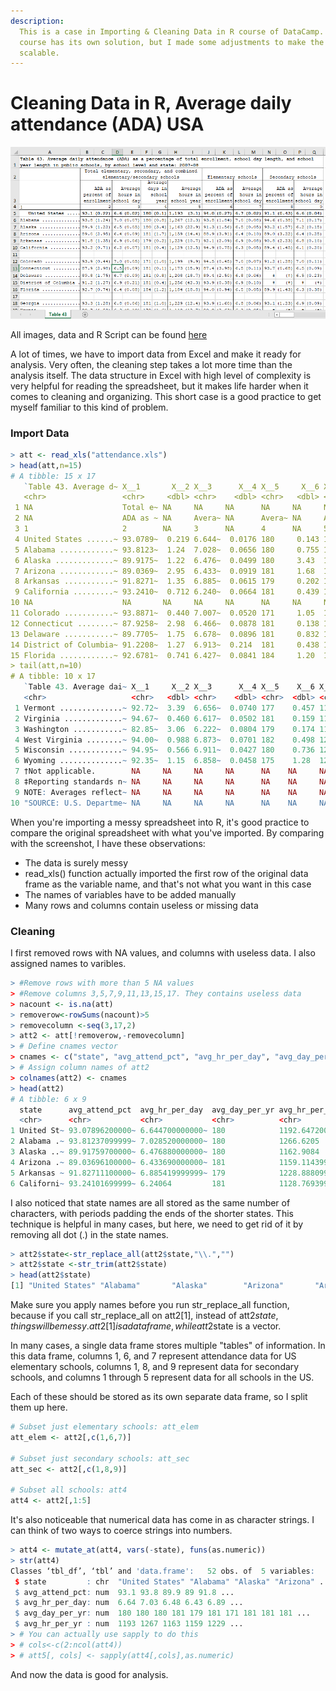 ```yaml
---
description: 
  This is a case in Importing & Cleaning Data in R course of DataCamp. The
  course has its own solution, but I made some adjustments to make the solution
  scalable.
---
```


# Cleaning Data in R, Average daily attendance \(ADA\) USA

![Data screenshot](../resources/R01/images/screenshot.PNG)

All images, data and R Script can be found [here](https://github.com/vuduong191/Gitbook/tree/master/resources/R01)

A lot of times, we have to import data from Excel and make it ready for analysis. Very often, the cleaning step takes a lot more time than the analysis itself. The data structure in Excel with high level of complexity is very helpful for reading the spreadsheet, but it makes life harder when it comes to cleaning and organizing. This short case is a good practice to get myself familiar to this kind of problem.

### Import Data

```r
> att <- read_xls("attendance.xls")
> head(att,n=15)
# A tibble: 15 x 17
   `Table 43. Average d~ X__1       X__2 X__3      X__4 X__5     X__6 X__7    X__8 X__9    X__10 X__11    X__12 X__13  X__14 X__15 X__16
   <chr>                 <chr>     <dbl> <chr>    <dbl> <chr>   <dbl> <chr>  <dbl> <chr>   <dbl> <chr>    <dbl> <chr>  <chr> <chr> <chr>
 1 NA                    Total e~ NA     NA     NA      NA     NA     NA     NA    Eleme~ NA     NA     NA      Secon~ NA    NA    NA   
 2 NA                    ADA as ~ NA     Avera~ NA      Avera~ NA     Avera~ NA    ADA a~ NA     Avera~ NA      ADA a~ NA    Aver~ NA   
 3 1                     2        NA     3      NA      4      NA     5      NA    6      NA     7      NA      8      NA    9     NA   
 4 United States ......~ 93.0789~  0.219 6.644~  0.0176 180     0.143 1192.~  3.09 94.00~  0.269 6.656~  0.0160 91.11~ 0.43~ 6.59~ 0.04~
 5 Alabama ............~ 93.8123~  1.24  7.028~  0.0656 180     0.755 1266.~ 12.3  93.77~  1.84  7.038~  0.0759 94.56~ 0.37~ 7.13~ 0.17~
 6 Alaska .............~ 89.9175~  1.22  6.476~  0.0499 180     3.43  1162.~ 22.9  91.28~  1.56  6.486~  0.0531 93.24~ 1.57~ 6.24~ 0.14~
 7 Arizona ............~ 89.0369~  2.95  6.433~  0.0919 181     1.68  1159.~ 14.4  88.90~  3.91  6.443~  0.102  88.97~ 3.22~ 6.36~ 0.24~
 8 Arkansas ...........~ 91.8271~  1.35  6.885~  0.0615 179     0.202 1228.~ 10.7  92.09~  2.09  6.932~  0.0765 90.81~ 2.23~ 6.76~ 0.09~
 9 California .........~ 93.2410~  0.712 6.240~  0.0664 181     0.439 1128.~ 12.5  94.93~  0.754 6.289~  0.0515 89.36~ 1.44~ 6.14~ 0.20~
10 NA                    NA       NA     NA     NA      NA     NA     NA     NA    NA     NA     NA     NA      NA     NA    NA    NA   
11 Colorado ...........~ 93.8871~  0.440 7.007~  0.0520 171     1.05  1199.~  9.92 94.53~  0.447 6.960~  0.0664 91.24~ 1.28~ 7.00~ 0.10~
12 Connecticut ........~ 87.9258~  2.98  6.466~  0.0878 181     0.138 1173.~ 15.9  87.37~  3.98  6.469~  0.112  93.74~ 0.68~ 6.46~ 0.09~
13 Delaware ...........~ 89.7705~  1.75  6.678~  0.0896 181     0.832 1208.~ 18.7  89.36~  2.50  6.766~  0.0606 ‡      (†)   6.54~ 0.22~
14 District of Columbia~ 91.2208~  1.27  6.913~  0.214  181     0.438 1255.~ 42.3  93.93~  0.379 6.916~  0.0969 ‡      (†)   ‡     (†)  
15 Florida ............~ 92.6781~  0.741 6.427~  0.0841 184     1.20  1183.~ 18.8  93.96~  0.936 6.463~  0.0550 89.90~ 1.42~ 6.31~ 0.37~
> tail(att,n=10)
# A tibble: 10 x 17
   `Table 43. Average dai~ X__1     X__2 X__3      X__4 X__5    X__6 X__7    X__8 X__9    X__10 X__11    X__12 X__13  X__14  X__15 X__16
   <chr>                   <chr>   <dbl> <chr>    <dbl> <chr>  <dbl> <chr>  <dbl> <chr>   <dbl> <chr>    <dbl> <chr>  <chr>  <chr> <chr>
 1 Vermont ..............~ 92.72~  3.39  6.656~  0.0740 177    0.457 1179.~ 13.6  93.08~  4.50  6.716~  0.0904 90.77~ 4.080~ 6.40~ 0.17~
 2 Virginia .............~ 94.67~  0.460 6.617~  0.0502 181    0.159 1197.~  9.10 95.59~  0.350 6.611~  0.0327 93.94~ 0.584~ 6.67~ 0.18~
 3 Washington ...........~ 82.85~  3.06  6.222~  0.0804 179    0.174 1116.~ 14.5  81.04~  4.42  6.378~  0.0452 85.76~ 2.753~ 5.89~ 0.26~
 4 West Virginia ........~ 94.00~  0.988 6.873~  0.0701 182    0.498 1251.~ 13.7  94.37~  1.32  6.879~  0.0932 92.84~ 0.408~ 6.82~ 0.13~
 5 Wisconsin ............~ 94.95~  0.566 6.911~  0.0427 180    0.736 1246.~  8.63 95.37~  0.415 6.886~  0.0485 93.01~ 1.907~ 7.01~ 0.14~
 6 Wyoming ..............~ 92.35~  1.15  6.858~  0.0458 175    1.28  1200.~  8.33 92.19~  1.65  6.850~  0.0547 92.38~ 0.749~ 6.97~ 0.06~
 7 †Not applicable.        NA     NA     NA     NA      NA    NA     NA     NA    NA     NA     NA     NA      NA     NA     NA    NA   
 8 ‡Reporting standards n~ NA     NA     NA     NA      NA    NA     NA     NA    NA     NA     NA     NA      NA     NA     NA    NA   
 9 NOTE: Averages reflect~ NA     NA     NA     NA      NA    NA     NA     NA    NA     NA     NA     NA      NA     NA     NA    NA   
10 "SOURCE: U.S. Departme~ NA     NA     NA     NA      NA    NA     NA     NA    NA     NA     NA     NA      NA     NA     NA    NA   
```
When you're importing a messy spreadsheet into R, it's good practice to compare the original spreadsheet with what you've imported. By comparing with the screenshot, I have these observations:
* The data is surely messy
* read_xls() function actually imported the first row of the original data frame as the variable name, and that's not what you want in this case
* The names of variables have to be added manually
* Many rows and columns contain useless or missing data

### Cleaning

I first removed rows with NA values, and columns with useless data. I also assigned names to varibles.

```r
> #Remove rows with more than 5 NA values
> #Remove columns 3,5,7,9,11,13,15,17. They contains useless data
> nacount <- is.na(att)
> removerow<-rowSums(nacount)>5
> removecolumn <-seq(3,17,2)
> att2 <- att[!removerow,-removecolumn]
> # Define cnames vector
> cnames <- c("state", "avg_attend_pct", "avg_hr_per_day", "avg_day_per_yr", "avg_hr_per_yr","avg_attend_pct", "avg_hr_per_day", "avg_attend_pct", "avg_hr_per_day")
> # Assign column names of att2
> colnames(att2) <- cnames
> head(att2)
# A tibble: 6 x 9
  state      avg_attend_pct  avg_hr_per_day  avg_day_per_yr avg_hr_per_yr   avg_attend_pct  avg_hr_per_day avg_attend_pct avg_hr_per_day
  <chr>      <chr>           <chr>           <chr>          <chr>           <chr>           <chr>          <chr>          <chr>         
1 United St~ 93.07896200000~ 6.644700000000~ 180            1192.647200000~ 94.00498299999~ 6.65605600000~ 91.1180810000~ 6.59439400000~
2 Alabama .~ 93.81237099999~ 7.028520000000~ 180            1266.6205       93.77637500000~ 7.03847299999~ 94.5610010000~ 7.13723900000~
3 Alaska ..~ 89.91759700000~ 6.476880000000~ 180            1162.9084       91.281537       6.48678500000~ 93.240876      6.24086500000~
4 Arizona .~ 89.03696100000~ 6.433690000000~ 181            1159.114399999~ 88.90439299999~ 6.443155       88.9797159999~ 6.36909200000~
5 Arkansas ~ 91.82711100000~ 6.885419999999~ 179            1228.888099999~ 92.09320099999~ 6.93215999999~ 90.8119520000~ 6.76750800000~
6 Californi~ 93.24101699999~ 6.24064         181            1128.769399999~ 94.931421       6.28974499999~ 89.3608569999~ 6.14261500000~
```
I also noticed that state names are all stored as the same number of characters, with periods padding the ends of the shorter states. This technique is helpful in many cases, but here, we need to get rid of it by removing all dot (.) in the state names.

```r
> att2$state<-str_replace_all(att2$state,"\\.","")
> att2$state <-str_trim(att2$state)
> head(att2$state)
[1] "United States" "Alabama"       "Alaska"        "Arizona"       "Arkansas"      "California"   
```

Make sure you apply names before you run str_replace_all function, because if you call str_replace_all on att2[1], instead of att2$state, things will be messy. att2[1] is a dataframe, while att2$state is a vector.

In many cases, a single data frame stores multiple "tables" of information. In this data frame, columns 1, 6, and 7 represent attendance data for US elementary schools, columns 1, 8, and 9 represent data for secondary schools, and columns 1 through 5 represent data for all schools in the US.

Each of these should be stored as its own separate data frame, so I split them up here.

```r
# Subset just elementary schools: att_elem
att_elem <- att2[,c(1,6,7)]

# Subset just secondary schools: att_sec
att_sec <- att2[,c(1,8,9)]

# Subset all schools: att4
att4 <- att2[,1:5]
```
It's also noticeable that numerical data has come in as character strings. I can think of two ways to coerce strings into numbers.

```r
> att4 <- mutate_at(att4, vars(-state), funs(as.numeric))
> str(att4)
Classes ‘tbl_df’, ‘tbl’ and 'data.frame':	52 obs. of  5 variables:
 $ state         : chr  "United States" "Alabama" "Alaska" "Arizona" ...
 $ avg_attend_pct: num  93.1 93.8 89.9 89 91.8 ...
 $ avg_hr_per_day: num  6.64 7.03 6.48 6.43 6.89 ...
 $ avg_day_per_yr: num  180 180 180 181 179 181 171 181 181 181 ...
 $ avg_hr_per_yr : num  1193 1267 1163 1159 1229 ...
> # You can actually use sapply to do this
> # cols<-c(2:ncol(att4))
> # att5[, cols] <- sapply(att4[,cols],as.numeric)
```
And now the data is good for analysis.